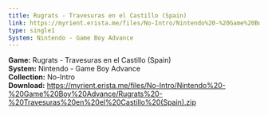 ```yaml
---
title: Rugrats - Travesuras en el Castillo (Spain)
link: https://myrient.erista.me/files/No-Intro/Nintendo%20-%20Game%20Boy%20Advance/Rugrats%20-%20Travesuras%20en%20el%20Castillo%20(Spain).zip
type: single1
System: Nintendo - Game Boy Advance
---
```

<b>Game:</b> Rugrats - Travesuras en el Castillo (Spain)<br>
<b>System:</b> Nintendo - Game Boy Advance<br>
<b>Collection:</b> No-Intro<br>
<b>Download:</b> https://myrient.erista.me/files/No-Intro/Nintendo%20-%20Game%20Boy%20Advance/Rugrats%20-%20Travesuras%20en%20el%20Castillo%20(Spain).zip